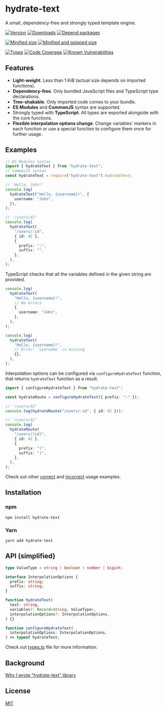 # hydrate-text

A small, dependency-free and strongly typed template engine.

[![Version][version-badge]][package-link]
[![Downloads][downloads-badge]][downloads-link]
[![Depend packages][depend-badge]][depend-link]

[![Minified size][min-size-badge]][size-link]
[![Minified and gzipped size][minzip-size-badge]][size-link]

[![Types][types-badge]][types-link]
[![Code Coverage][coverage-badge]][coverage-link]
[![Known Vulnerabilities][vulnerabilities-badge]][vulnerabilities-link]

[version-badge]: https://flat.badgen.net/npm/v/hydrate-text
[package-link]: https://www.npmjs.com/package/hydrate-text
[downloads-badge]: https://flat.badgen.net/npm/dt/hydrate-text?color=blue
[downloads-link]: https://npmcharts.com/compare/hydrate-text?interval=30
[depend-badge]: https://flat.badgen.net/npm/dependents/hydrate-text
[depend-link]: https://www.npmjs.com/browse/depended/hydrate-text
[min-size-badge]: https://flat.badgen.net/bundlephobia/min/hydrate-text
[minzip-size-badge]: https://flat.badgen.net/bundlephobia/minzip/hydrate-text
[size-link]: https://bundlephobia.com/package/hydrate-text
[types-badge]: https://flat.badgen.net/npm/types/hydrate-text
[types-link]: https://github.com/vasilii-kovalev/hydrate-text/blob/main/src/types.ts
[coverage-badge]: https://flat.badgen.net/coveralls/c/github/vasilii-kovalev/hydrate-text
[coverage-link]: https://coveralls.io/github/vasilii-kovalev/hydrate-text
[vulnerabilities-badge]: https://flat.badgen.net/snyk/vasilii-kovalev/hydrate-text
[vulnerabilities-link]: https://snyk.io/test/github/vasilii-kovalev/hydrate-text

## Features

- **Light-weight**. Less than 1 KiB (actual size depends on imported functions).
- **Dependency-free**. Only bundled JavaScript files and TypeScript type declarations.
- **Tree-shakable**. Only imported code comes to your bundle.
- **ES Modules** and **CommonJS** syntax are supported.
- Strongly typed with **TypeScript**. All types are exported alongside with the core functions.
- **Flexible interpolation options change**. Change variables' markers in each function or use a special function to configure them once for further usage.

## Examples

```typescript
// ES Modules syntax
import { hydrateText } from "hydrate-text";
// CommonJS syntax
const hydrateText = require("hydrate-text").hydrateText;

// 'Hello, John!'
console.log(
  hydrateText("Hello, {username}!", {
    username: "John",
  }),
);

// '/users/42'
console.log(
  hydrateText(
    "/users/:id",
    { id: 42 },
    {
      prefix: ":",
      suffix: "",
    },
  ),
);
```

TypeScript checks that all the variables defined in the given string are provided.

```typescript
console.log(
  hydrateText(
    "Hello, {username}!",
    // No errors
    {
      username: "John",
    },
  ),
);

console.log(
  hydrateText(
    "Hello, {username}!",
    // Error: `username` is missing
    {},
  ),
);
```

Interpolation options can be configured via `configureHydrateText` function,
that returns `hydrateText` function as a result.

```typescript
import { configureHydrateText } from "hydrate-text";

const hydrateRoute = configureHydrateText({ prefix: ":" });

// '/users/42'
console.log(hydrateRoute("/users/:id", { id: 42 }));

// '/users/42'
console.log(
  hydrateRoute(
    "/users/(id)",
    { id: 42 },
    {
      prefix: "(",
      suffix: ")",
    },
  ),
);
```

Check out other [correct](./src/tests/index.types.ts) and [incorrect](./src/tests/index.errors.ts) usage examples.

## Installation

### npm

```shell
npm install hydrate-text
```

### Yarn

```shell
yarn add hydrate-text
```

## API (simplified)

```typescript
type ValueType = string | boolean | number | bigint;

interface InterpolationOptions {
  prefix: string;
  suffix: string;
}

function hydrateText(
  text: string,
  variables?: Record<string, ValueType>,
  interpolationOptions?: InterpolationOptions,
) {}

function configureHydrateText(
  interpolationOptions: InterpolationOptions,
) => typeof hydrateText;
```

Check out [types.ts](./src/types.ts) file for more information.

## Background

[Why I wrote "hydrate-text" library](https://vasilii-kovalev.github.io/blog/posts/why-i-wrote-hydrate-text-library)

## License

[MIT](./LICENSE)
